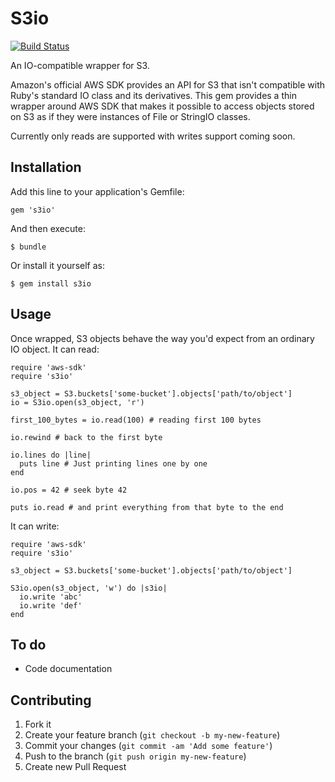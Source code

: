 # S3io

[![Build Status](https://travis-ci.org/fiksu/s3io.png)](https://travis-ci.org/fiksu/s3io)

An IO-compatible wrapper for S3.

Amazon's official AWS SDK provides an API for S3 that isn't compatible with Ruby's standard IO class and its derivatives. This gem provides a thin wrapper around AWS SDK that makes it possible to access objects stored on S3 as if they were instances of File or StringIO classes.

Currently only reads are supported with writes support coming soon.

## Installation

Add this line to your application's Gemfile:

    gem 's3io'

And then execute:

    $ bundle

Or install it yourself as:

    $ gem install s3io

## Usage

Once wrapped, S3 objects behave the way you'd expect from an ordinary IO object.
It can read:

    require 'aws-sdk'
    require 's3io'

    s3_object = S3.buckets['some-bucket'].objects['path/to/object']
    io = S3io.open(s3_object, 'r')

    first_100_bytes = io.read(100) # reading first 100 bytes

    io.rewind # back to the first byte

    io.lines do |line|
      puts line # Just printing lines one by one
    end

    io.pos = 42 # seek byte 42

    puts io.read # and print everything from that byte to the end


It can write:

    require 'aws-sdk'
    require 's3io'

    s3_object = S3.buckets['some-bucket'].objects['path/to/object']

    S3io.open(s3_object, 'w') do |s3io|
      io.write 'abc'
      io.write 'def'
    end

## To do

* Code documentation

## Contributing

1. Fork it
2. Create your feature branch (`git checkout -b my-new-feature`)
3. Commit your changes (`git commit -am 'Add some feature'`)
4. Push to the branch (`git push origin my-new-feature`)
5. Create new Pull Request
